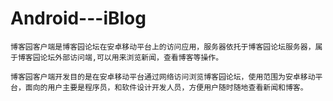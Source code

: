 # Android---iBlog
    博客园客户端是博客园论坛在安卓移动平台上的访问应用，服务器依托于博客园论坛服务器，属于博客园论坛外部访问端,可以用来浏览新闻，查看博客等操作。

    博客园客户端开发目的是在安卓移动平台通过网络访问浏览博客园论坛，使用范围为安卓移动平台，面向的用户主要是程序员，和软件设计开发人员，方便用户随时随地查看新闻和博客。
